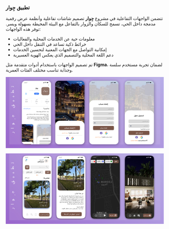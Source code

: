 ### تطبيق جِوار

تتضمن الواجهات التفاعلية في مشروع **جِوار** تصميم شاشات تفاعلية وأنظمة عرض رقمية مدمجة داخل الحي، تسمح للسكان والزوار بالتفاعل مع البيئة المحيطة بسهولة ويسر. توفر هذه الواجهات:

- معلومات حية عن الخدمات المحلية والفعاليات  
- خرائط ذكية تساعد في التنقل داخل الحي  
- إمكانية التواصل مع الجهات المعنية لتحسين الخدمات  
- دعم اللغة المحلية والتصميم الذي يعكس الهوية العسيرية  

تم تصميم الواجهات باستخدام أدوات متقدمة مثل **Figma**، لضمان تجربة مستخدم سلسة وجذابة تناسب مختلف الفئات العمرية.

![واجهة التطبيق 1](app%20.jpg)

![واجهة التطبيق 2](app_.jpg)

